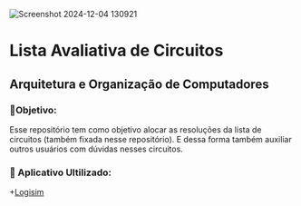 
![Screenshot 2024-12-04 130921](https://github.com/user-attachments/assets/301dac75-6134-4ce3-b56b-8f486a239e9d)

<h1>
  Lista Avaliativa de Circuitos 
</h1>
<h2>
  Arquitetura e Organização de Computadores
</h2>

<p><h3>
   🎯Objetivo:
  </h3>
  Esse repositório tem como objetivo alocar as resoluções da lista de circuitos (também fixada nesse repositório). E dessa forma também auxiliar outros usuários com dúvidas nesses circuitos.
</p>

<h3>🔎 Aplicativo Ultilizado:</h3> 

+<a href="https://sourceforge.net/projects/circuit/">Logisim</a>

